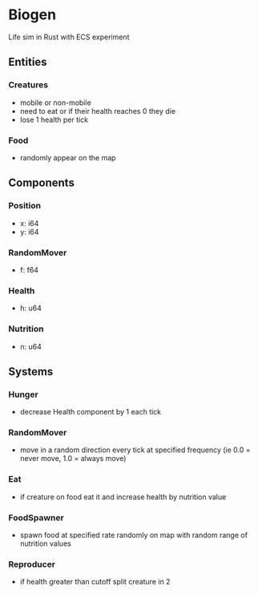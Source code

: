 # Biogen
Life sim in Rust with ECS experiment

## Entities
### Creatures
- mobile or non-mobile
- need to eat or if their health reaches 0 they die
- lose 1 health per tick

### Food
- randomly appear on the map

## Components

### Position
- x: i64 
- y: i64

### RandomMover
- f: f64

### Health
- h: u64

### Nutrition
- n: u64

## Systems

### Hunger
- decrease Health component by 1 each tick

### RandomMover
- move in a random direction every tick at specified frequency (ie 0.0 = never move, 1.0 = always move)

### Eat
- if creature on food eat it and increase health by nutrition value

### FoodSpawner
- spawn food at specified rate randomly on map with random range of nutrition values

### Reproducer
- if health greater than cutoff split creature in 2
